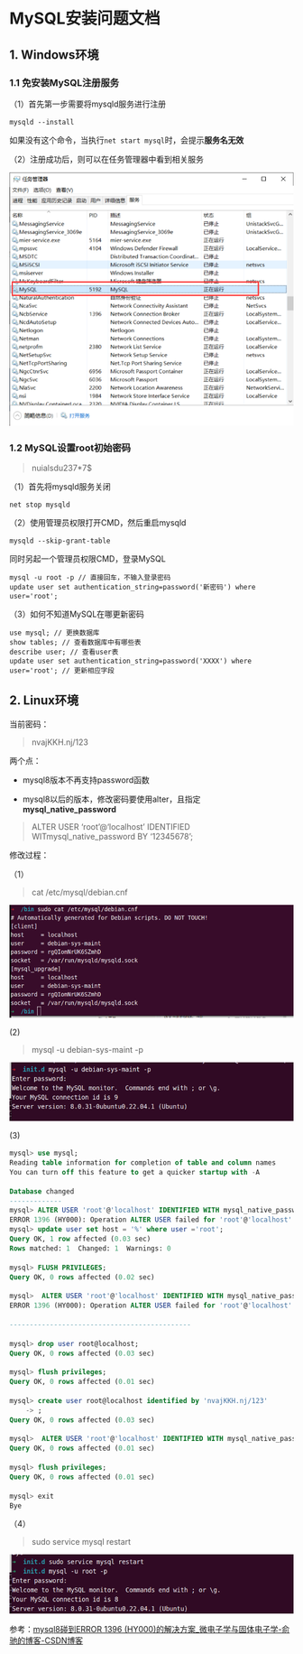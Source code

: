 # MySQL安装问题文档

## 1. Windows环境

### 1.1 免安装MySQL注册服务

（1）首先第一步需要将mysqld服务进行注册

```shell
mysqld --install
```

如果没有这个命令，当执行`net start mysql`时，会提示**服务名无效** 

（2）注册成功后，则可以在任务管理器中看到相关服务

![](./assets/2022-08-01-19-15-13-image.png)

### 1.2 MySQL设置root初始密码

>  nuialsdu237*7$

（1）首先将mysqld服务关闭

```shell
net stop mysqld
```

（2）使用管理员权限打开CMD，然后重启mysqld

```shell
mysqld --skip-grant-table
```

同时另起一个管理员权限CMD，登录MySQL

```shell
mysql -u root -p // 直接回车，不输入登录密码
update user set authentication_string=password('新密码') where user='root';
```

（3）如何不知道MySQL在哪更新密码

```shell
use mysql; // 更换数据库
show tables; // 查看数据库中有哪些表
describe user; // 查看user表
update user set authentication_string=password('XXXX') where user='root'; // 更新相应字段
```

## 2. Linux环境

当前密码： 

> nvajKKH.nj/123

两个点：

- mysql8版本不再支持password函数

- mysql8以后的版本，修改密码要使用alter，且指定**mysql_native_password**

> ALTER USER ‘root’@‘localhost’ IDENTIFIED WITmysql_native_password BY ‘12345678’;

修改过程：

（1）

> cat /etc/mysql/debian.cnf

![](../../assets/2022-11-11-13-30-05-image.png)

(2)

> mysql -u debian-sys-maint -p

![](../../assets/2022-11-11-13-31-23-image.png)

(3)

```sql
mysql> use mysql;
Reading table information for completion of table and column names
You can turn off this feature to get a quicker startup with -A

Database changed
-------------
mysql> ALTER USER 'root'@'localhost' IDENTIFIED WITH mysql_native_password BY 'nvajKKH.nj/123';
ERROR 1396 (HY000): Operation ALTER USER failed for 'root'@'localhost'
mysql> update user set host = '%' where user ='root';
Query OK, 1 row affected (0.03 sec)
Rows matched: 1  Changed: 1  Warnings: 0

mysql> FLUSH PRIVILEGES;
Query OK, 0 rows affected (0.02 sec)

mysql>  ALTER USER 'root'@'localhost' IDENTIFIED WITH mysql_native_password BY 'nvajKKH.nj/123';
ERROR 1396 (HY000): Operation ALTER USER failed for 'root'@'localhost'

---------------------------------------------

mysql> drop user root@localhost;
Query OK, 0 rows affected (0.03 sec)

mysql> flush privileges;
Query OK, 0 rows affected (0.01 sec)

mysql> create user root@localhost identified by 'nvajKKH.nj/123'
    -> ;
Query OK, 0 rows affected (0.03 sec)

mysql>  ALTER USER 'root'@'localhost' IDENTIFIED WITH mysql_native_password BY 'nvajKKH.nj/123';
Query OK, 0 rows affected (0.01 sec)

mysql> flush privileges;
Query OK, 0 rows affected (0.01 sec)

mysql> exit
Bye
```

（4）

> sudo service mysql restart

![](../../assets/2022-11-11-13-34-17-image.png)

参考：[mysql8碰到ERROR 1396 (HY000)的解决方案_微电子学与固体电子学-俞驰的博客-CSDN博客](https://blog.csdn.net/appleyuchi/article/details/113255257)
